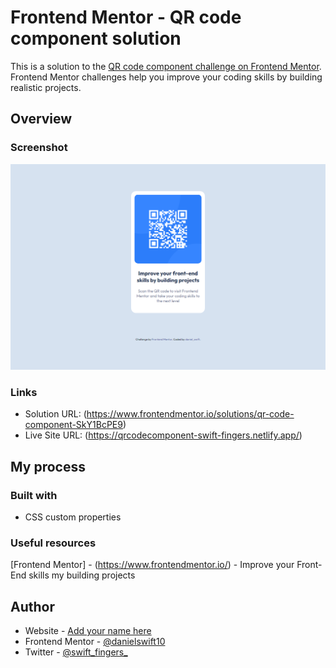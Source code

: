 # Frontend Mentor - QR code component solution

This is a solution to the [QR code component challenge on Frontend Mentor](https://www.frontendmentor.io/challenges/qr-code-component-iux_sIO_H). Frontend Mentor challenges help you improve your coding skills by building realistic projects. 

## Overview

### Screenshot

![Design preview for the QR code component coding challenge](./swift-qr-component-screencapture.png)


### Links

- Solution URL: (https://www.frontendmentor.io/solutions/qr-code-component-SkY1BcPE9)
- Live Site URL: (https://qrcodecomponent-swift-fingers.netlify.app/)

## My process

### Built with

- CSS custom properties


### Useful resources

[Frontend Mentor] - (https://www.frontendmentor.io/) - Improve your Front-End skills my building projects


## Author

- Website - [Add your name here](https://www.your-site.com)
- Frontend Mentor - [@danielswift10](https://www.frontendmentor.io/profile/danielswift10)
- Twitter - [@swift_fingers_](https://twitter.com/swift_fingers_)
